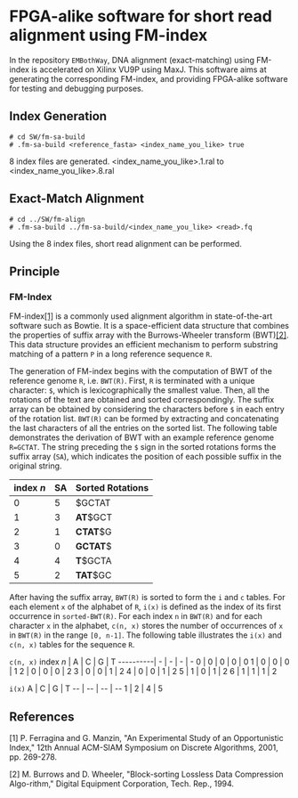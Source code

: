 # FPGA-alike software for short read alignment using FM-index 

In the repository `EMBothWay`, DNA alignment (exact-matching) using FM-index is accelerated on Xilinx VU9P using MaxJ. This software aims at generating the corresponding FM-index, and providing FPGA-alike software for testing and debugging purposes.

## Index Generation
```
# cd SW/fm-sa-build
# .fm-sa-build <reference_fasta> <index_name_you_like> true
```
8 index files are generated. <index_name_you_like>.1.ral to <index_name_you_like>.8.ral

## Exact-Match Alignment
```
# cd ../SW/fm-align
# .fm-sa-build ../fm-sa-build/<index_name_you_like> <read>.fq
```
Using the 8 index files, short read alignment can be performed.

## Principle
### FM-Index
FM-index[[1]](#1) is a commonly used alignment algorithm in state-of-the-art software such as Bowtie. It is a space-efficient data structure that combines the properties of suffix array with the Burrows-Wheeler transform (BWT)[[2]](#2). This data structure provides an efficient mechanism to perform substring matching of a pattern `P` in a long reference sequence `R`. 

The generation of FM-index begins with the computation of BWT of the reference genome `R`, i.e. `BWT(R)`.
First, `R` is terminated with a unique character: `$`, which is lexicographically the smallest value. Then, all the rotations of the text are obtained and sorted correspondingly. The suffix array can be obtained by considering the characters before `$` in each entry of the rotation list. `BWT(R)` can be formed by extracting and concatenating the last characters of all the entries on the sorted list. The following table demonstrates the derivation of BWT with an example reference genome `R=GCTAT`. The string preceding the `$` sign in the sorted rotations forms the suffix array (`SA`), which indicates the position of each possible suffix in the original string.

index *n* | SA | Sorted Rotations
------| ---| -----------
0 | 5 |  $GCTAT
1 | 3 |  **AT**$GCT
2 | 1 |  **CTAT**$G
3 | 0 |  **GCTAT**$
4 | 4 |  **T**$GCTA
5 | 2 |  **TAT**$GC

After having the suffix array, `BWT(R)` is sorted to form the `i` and `c` tables. For each element `x` of the alphabet of `R`, `i(x)` is defined as the index of its first occurrence in `sorted-BWT(R)`. For each index `n` in `BWT(R)` and for each character `x` in the alphabet, `c(n, x)` stores the number of occurrences of `x` in `BWT(R)` in the range `[0, n-1]`. The following table illustrates the `i(x)` and `c(n, x)` tables for the sequence `R`.

`c(n, x)`
index *n* | A | C | G | T
----------| - | - | - | -
0 | 0 | 0 | 0 | 0
1 | 0 | 0 | 0 | 1
2 | 0 | 0 | 0 | 2
3 | 0 | 0 | 1 | 2
4 | 0 | 0 | 1 | 2
5 | 1 | 0 | 1 | 2
6 | 1 | 1 | 1 | 2

`i(x)`
A | C | G | T
-- | -- | -- | --
1 | 2 | 4 | 5

## References
<a id="1">[1]</a> 
 P. Ferragina and G. Manzin,
"An Experimental Study of an Opportunistic Index,"
12th Annual ACM-SIAM Symposium on Discrete Algorithms, 2001, pp. 269-278.

<a id="2">[2]</a> 
M. Burrows and D. Wheeler,
"Block-sorting Lossless Data Compression Algo-rithm,"
Digital Equipment Corporation, Tech. Rep., 1994.
